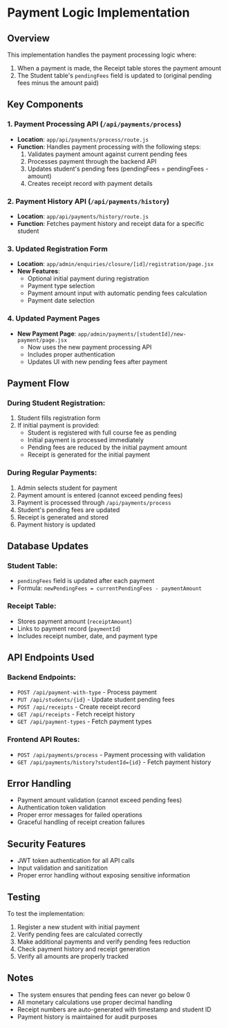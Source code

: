 # Payment Logic Implementation

## Overview
This implementation handles the payment processing logic where:
1. When a payment is made, the Receipt table stores the payment amount
2. The Student table's `pendingFees` field is updated to (original pending fees minus the amount paid)

## Key Components

### 1. Payment Processing API (`/api/payments/process`)
- **Location**: `app/api/payments/process/route.js`
- **Function**: Handles payment processing with the following steps:
  1. Validates payment amount against current pending fees
  2. Processes payment through the backend API
  3. Updates student's pending fees (pendingFees = pendingFees - amount)
  4. Creates receipt record with payment details

### 2. Payment History API (`/api/payments/history`)
- **Location**: `app/api/payments/history/route.js`
- **Function**: Fetches payment history and receipt data for a specific student

### 3. Updated Registration Form
- **Location**: `app/admin/enquiries/closure/[id]/registration/page.jsx`
- **New Features**:
  - Optional initial payment during registration
  - Payment type selection
  - Payment amount input with automatic pending fees calculation
  - Payment date selection

### 4. Updated Payment Pages
- **New Payment Page**: `app/admin/payments/[studentId]/new-payment/page.jsx`
  - Now uses the new payment processing API
  - Includes proper authentication
  - Updates UI with new pending fees after payment

## Payment Flow

### During Student Registration:
1. Student fills registration form
2. If initial payment is provided:
   - Student is registered with full course fee as pending
   - Initial payment is processed immediately
   - Pending fees are reduced by the initial payment amount
   - Receipt is generated for the initial payment

### During Regular Payments:
1. Admin selects student for payment
2. Payment amount is entered (cannot exceed pending fees)
3. Payment is processed through `/api/payments/process`
4. Student's pending fees are updated
5. Receipt is generated and stored
6. Payment history is updated

## Database Updates

### Student Table:
- `pendingFees` field is updated after each payment
- Formula: `newPendingFees = currentPendingFees - paymentAmount`

### Receipt Table:
- Stores payment amount (`receiptAmount`)
- Links to payment record (`paymentId`)
- Includes receipt number, date, and payment type

## API Endpoints Used

### Backend Endpoints:
- `POST /api/payment-with-type` - Process payment
- `PUT /api/students/{id}` - Update student pending fees
- `POST /api/receipts` - Create receipt record
- `GET /api/receipts` - Fetch receipt history
- `GET /api/payment-types` - Fetch payment types

### Frontend API Routes:
- `POST /api/payments/process` - Payment processing with validation
- `GET /api/payments/history?studentId={id}` - Fetch payment history

## Error Handling

- Payment amount validation (cannot exceed pending fees)
- Authentication token validation
- Proper error messages for failed operations
- Graceful handling of receipt creation failures

## Security Features

- JWT token authentication for all API calls
- Input validation and sanitization
- Proper error handling without exposing sensitive information

## Testing

To test the implementation:
1. Register a new student with initial payment
2. Verify pending fees are calculated correctly
3. Make additional payments and verify pending fees reduction
4. Check payment history and receipt generation
5. Verify all amounts are properly tracked

## Notes

- The system ensures that pending fees can never go below 0
- All monetary calculations use proper decimal handling
- Receipt numbers are auto-generated with timestamp and student ID
- Payment history is maintained for audit purposes
